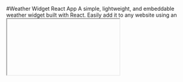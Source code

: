 #Weather Widget React App
A simple, lightweight, and embeddable weather widget built with React. Easily add it to any website using an <iframe> or <script> tag.

LIVE: [https://tiara-weather-widget.netlify.app/](View Live)


##Technologies Used
-React 
-Parcel as the bundler.
-OpenWeatherMap API 
-BootStrap

This project was bootstrapped with [Create React App](https://github.com/facebook/create-react-app).

##Getting Started
1. Clone the Repository
2. Install Dependencies
`npm install`
3. Run the App Locally
 `npm start`

 ##Building the App
`npm build`
.

##Embed on Any Website
`<script src="https://your-weather-widget.netlify.app/widget.js"></script>
<weather-widget></weather-widget>`


##🌍 API Configuration
This widget fetches weather data from OpenWeather API.
To use your own API key, update src/config.js:
`export const API_KEY = "your-api-key-here"; `


